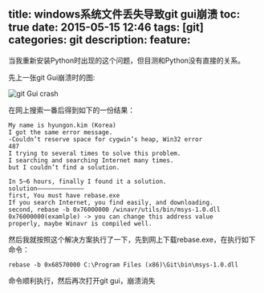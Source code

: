 title: windows系统文件丢失导致git gui崩溃 
toc: true
date: 2015-05-15 12:46
tags: [git]
categories: git
description:
feature:
---

当我重新安装Python时出现的这个问题，但目测和Python没有直接的关系。

先上一张git Gui崩溃时的图:

![git Gui crash](http://7xj4cp.com1.z0.glb.clouddn.com/gitGuiCrash.jpg)

<!-- more -->

在网上搜索一番后得到如下的一份结果：

    My name is hyungon.kim (Korea)
    I got the same error message.
    -Couldn’t reserve space for cygwin’s heap, Win32 error
    487
    I trying to several times to solve this problem.
    I searching and searching Internet many times.
    but I couldn’t find a solution.

    In 5~6 hours, finally I found it a solution.
    solution————————————–
    first, You must have rebase.exe
    If you search Internet, you find easily, and downloading.
    second, rebase -b 0x76000000 /winavr/utils/bin/msys-1.0.dll
    0x76000000(examlple) -> you can change this address value
    properly, maybe Winavr is compiled well.

然后我就按照这个解决方案执行了一下，先到网上下载rebase.exe，在执行如下命令：

```
rebase -b 0x68570000 C:\Program Files (x86)\Git\bin\msys-1.0.dll
```
命令顺利执行，然后再次打开git gui，崩溃消失